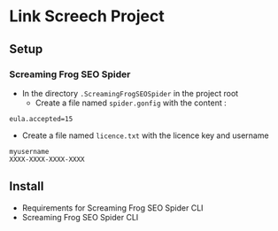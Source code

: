 # Link Screech Project

## Setup

### Screaming Frog SEO Spider

- In the directory ``.ScreamingFrogSEOSpider`` in the project root
  - Create a file named  ``spider.gonfig`` with the content :
```
eula.accepted=15
```
  - Create a file named  ``licence.txt`` with the licence key and username
```
myusername
XXXX-XXXX-XXXX-XXXX
```

## Install

- Requirements for Screaming Frog SEO Spider CLI
- Screaming Frog SEO Spider CLI
